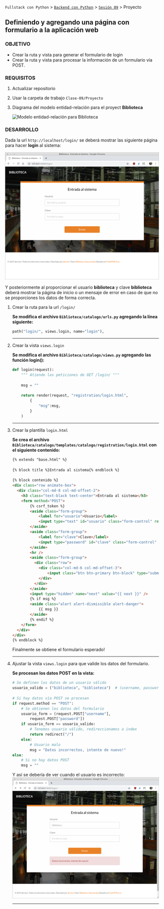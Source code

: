 `Fullstack con Python` > [`Backend con Python`](../../Readme.md) > [`Sesión 09`](../Readme.md) > Proyecto
## Definiendo y agregando una página con formulario a la aplicación web

### OBJETIVO
- Crear la ruta y vista para generar el formulario de login
- Crear la ruta y vista para procesar la información de un formulario vía POST.

### REQUISITOS
1. Actualizar repositorio
1. Usar la carpeta de trabajo `Clase-09/Proyecto`
1. Diagrama del modelo entidad-relación para el proyect __Biblioteca__

   ![Modelo entidad-relación para Biblioteca](modelo-entidad-relacion.jpg)


### DESARROLLO
Dada la url `http://localhost/login/` se deberá mostrar las siguiente página para hacer __login__ al sistema:

![Biblioteca - Login](assets/login-01.png)

Y posteriormente al proporcionar el usuario __biblioteca__ y clave __biblioteca__ deberá mostrar la página de inicio o un mensaje de error en caso de que no se proporciones los datos de forma correcta.

1. Crear la ruta para la url `/login/`

   __Se modifica el archivo `Biblioteca/catalogo/urls.py` agregando la línea siguiente:__

   ```python
   path("login/", views.login, name="login"),
   ```
   ***

1. Crear la vista `views.login`

   __Se modifica el archivo `Biblioteca/catalogo/views.py` agregando las función login():__

   ```python
   def login(request):
       """ Atiende las peticiones de GET /login/ """

       msg = ""

       return render(request, "registration/login.html",
           {
               "msg":msg,
           }
       )
   ```
   ***

1. Crear la plantilla `login.html`

   __Se crea el archivo `Biblioteca/catalogo/templates/catalogo/registration/login.html` con el siguiente contenido:__

   ```html
   {% extends "base.html" %}

   {% block title %}Entrada al sistema{% endblock %}

   {% block contenido %}
   <div class="row animate-box">
     <div class="col-md-8 col-md-offset-2">
       <h3 class="text-black text-center">Entrada al sistema</h3>
       <form method="POST">
           {% csrf_token %}
           <aside class="form-group">
               <label for="usuario">Usuario</label>
               <input type="text" id="usuario" class="form-control" required placeholder="Escribe tu usuario" name="username" />
           </aside>
           <aside class="form-group">
               <label for="clave">Clave</label>
               <input type="password" id="clave" class="form-control" required placeholder="Escribe tu clave" name="password" />
           </aside>
           <hr />
           <aside class="form-group">
             <div class="row">
               <div class="col-md-6 col-md-offset-3">
                   <input class="btn btn-primary btn-block" type="submit" name="submit" value="Enviar" />
               </div>
             </div>
           </aside>
           <input type="hidden" name="next" value="{{ next }}" />
           {% if msg %}
           <aside class="alert alert-dismissible alert-danger">
               {{ msg }}
           </aside>
           {% endif %}
       </form>
     </div>
   </div>
   {% endblock %}
   ```

   Finalmente se obtiene el formulario esperado!
   ***

1. Ajustar la vista `views.login` para que valide los datos del formulario.

   __Se procesan los datos POST en la vista:__

   ```python
   # Se definen los datos de un usuario válido
   usuario_valido = ("biblioteca", "biblioteca")  # (username, password)

   # Si hay datos vía POST se procesan
   if request.method == "POST":
       # Se obtienen los datos del formulario
       usuario_form = (request.POST["username"],
           request.POST["password"])
       if usuario_form == usuario_valido:
           # Tenemos usuario válido, redireccionamos a index
           return redirect("/")
       else:
           # Usuario malo
           msg = "Datos incorrectos, intente de nuevo!"
   else:
       # Si no hay datos POST
       msg = ""
   ```
   Y así se debería de ver cuando el usuario es incorrecto:
   ![Biblioteca - Login - Error](assets/login-02.png)   
   ***
